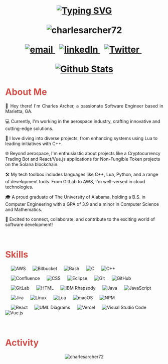 <h1 align="center">
  
[![Typing SVG](https://readme-typing-svg.herokuapp.com?font=Ubuntu+Mono&size=30&color=A63636&center=true&vCenter=true&lines=Hello+World!;Welcome+To+My+GitHub!; )](https://git.io/typing-svg)
    <div align="center">
        <img src="https://komarev.com/ghpvc/?username=charlesarcher72&label=Profile%20views&color=A63636&style=plastic" alt="charlesarcher72" /> 
    </div>
<p align="center">
  <a href="mailto:charlesarcher72@gmail.com">
     <img  src="https://img.shields.io/badge/email-red?style=for-the-badge&logo=gmail&logoColor=white" alt="email">
  </a>&nbsp;
  <a href="https://www.linkedin.com/in/charlesrarcher/">
     <img  src="https://img.shields.io/badge/linkedin-0A66C2?style=for-the-badge&logo=linkedin&logoColor=white" alt="linkedIn">
  </a>&nbsp;
  <a href="https://www.charlesarcher.me/">
     <img  src="https://img.shields.io/badge/website-C3897E?style=for-the-badge&logo=about.me&logoColor=white" alt="Twitter">
  </a>&nbsp;
<p/>
<p align="center">
<a href="https://github.com/charlesarcher72">
    <img align="center" src="https://github-readme-stats.vercel.app/api?username=charlesarcher72&hide=stars&include_all_commits=true&count_private=true&show_icons=true&line_height=20&title_color=FCFAEF&icon_color=E2E0A5&text_color=FCFAEF&bg_color=A63636" alt="Github Stats">
</a>
</h1> 
<h1 align="justify" style="color:#D3504A;">About Me</h1>
<p align="justify">
👋 Hey there! I'm Charles Archer, a passionate Software Engineer based in Marietta, GA.

💻 Currently, I'm working in the aerospace industry, crafting innovative and cutting-edge solutions.

🚀 I love diving into diverse projects, from enhancing systems using Lua to leading initiatives with C++.

🌐 Beyond aerospace, I'm enthusiastic about projects like a Cryptocurrency Trading Bot and React/Vue.js applications for Non-Fungible Token projects on the Solana blockchain.

🛠️ My tech toolbox includes languages like C++, Lua, Python, and a range of development tools. From GitLab to AWS, I'm well-versed in cloud technologies.

🎓 A proud graduate of The University of Alabama, holding a B.S. in Computer Engineering with a GPA of 3.9 and a minor in Computer Science and Mathematics.

🌟 Excited to connect, collaborate, and contribute to the exciting world of software development!

</p>



&emsp; 


<h1 align="justify" style="color:#D3504A;">Skills</h1>
<p align="justify"> 
&emsp;
<img alt="AWS" src="https://img.shields.io/badge/AWS%20-D3504A.svg?style=plastic&logo=amazon-aws&logoColor=white">
&emsp;
<img alt="Bitbucket" src="https://img.shields.io/badge/Bitbucket%20-D3504A.svg?style=plastic&logo=bitbucket&logoColor=white">
&emsp;
<img alt="Bash" src="https://img.shields.io/badge/Bash%20-D3504A.svg?style=plastic&logo=gnu-bash&logoColor=white">
&emsp;
<img alt="C" src="https://img.shields.io/badge/C%20-D3504A.svg?style=plastic&logo=c&logoColor=white">
&emsp;
<img alt="C++" src="https://img.shields.io/badge/C++%20-D3504A.svg?style=plastic&logo=c%2B%2B&logoColor=white">
&emsp;

&emsp;
<img alt="Confluence" src="https://img.shields.io/badge/Confluence%20-D3504A.svg?style=plastic&logo=confluence&logoColor=white">
&emsp;
<img alt="CSS" src="https://img.shields.io/badge/CSS%20-D3504A.svg?style=plastic&logo=css3&logoColor=white">
&emsp;
<img alt="Eclipse" src="https://img.shields.io/badge/Eclipse%20-D3504A.svg?style=plastic&logo=eclipse&logoColor=white">
&emsp;
<img alt="Git" src="https://img.shields.io/badge/Git%20-D3504A.svg?style=plastic&logo=git&logoColor=white">
&emsp;
<img alt="GitHub" src="https://img.shields.io/badge/GitHub%20-D3504A.svg?style=plastic&logo=github&logoColor=white">
&emsp;

&emsp;
<img alt="GitLab" src="https://img.shields.io/badge/GitLab%20-D3504A.svg?style=plastic&logo=gitlab&logoColor=white">
&emsp;
<img alt="HTML" src="https://img.shields.io/badge/HTML5%20-D3504A.svg?style=plastic&logo=html5&logoColor=white">
&emsp;
<img alt="IBM Rhapsody" src="https://img.shields.io/badge/IBM%20Rhapsody%20-D3504A.svg?style=plastic&logo=ibm&logoColor=white">
&emsp;
<img alt="Java" src="https://img.shields.io/badge/Java-D3504A.svg?style=plastic&logo=java&logoColor=white">
&emsp;
<img alt="JavaScript" src="https://img.shields.io/badge/JavaScript%20-D3504A.svg?style=plastic&logo=javascript&logoColor=white">
&emsp;

&emsp;
<img alt="Jira" src="https://img.shields.io/badge/Jira%20-D3504A.svg?style=plastic&logo=jira&logoColor=white">
&emsp;
<img alt="Linux" src="https://img.shields.io/badge/Linux%20-D3504A.svg?style=plastic&logo=linux&logoColor=white">
&emsp;
<img alt="Lua" src="https://img.shields.io/badge/Lua%20-D3504A.svg?style=plastic&logo=lua&logoColor=white">
&emsp;
<img alt="macOS" src="https://img.shields.io/badge/macOS%20-D3504A.svg?style=plastic&logo=apple&logoColor=white">
&emsp;
<img alt="NPM" src="https://img.shields.io/badge/NPM%20-D3504A.svg?style=plastic&logo=npm&logoColor=white">
&emsp;

&emsp;
<img alt="React" src="https://img.shields.io/badge/React%20-D3504A.svg?style=plastic&logo=react&logoColor=white">
&emsp;
<img alt="UML Diagrams" src="https://img.shields.io/badge/UML%20Diagrams%20-D3504A.svg?style=plastic&logo=uml&logoColor=white">
&emsp;
<img alt="Vercel" src="https://img.shields.io/badge/Vercel%20-D3504A.svg?style=plastic&logo=vercel&logoColor=white">
&emsp;
<img alt="Visual Studio Code" src="https://img.shields.io/badge/Visual%20Studio%20Code-D3504A.svg?style=plastic&logo=visual%20studio%20code&logoColor=white">
&emsp;
<img alt="Vue.js" src="https://img.shields.io/badge/Vue.js%20-D3504A.svg?style=plastic&logo=vue.js&logoColor=white">
&emsp;
</p>

&emsp; 

<h1 align="justify" style="color:#D3504A;">Activity</h1>

<div align="center">
    <img src="https://github-readme-streak-stats.herokuapp.com?user=charlesarcher72&theme=blood-dark&border_radius=5&date_format=n%2Fj%5B%2FY%5D&background=A63636&border=FCFAEF&stroke=FCFAEF&ring=FCFAEF&dates=E2E0A5&sideLabels=FCFAEF&sideNums=FCFAEF&currStreakLabel=FCFAEF&fire=E2E0A5&currStreakNum=E2E0A5)" alt="charlesarcher72" />
</div>
&emsp; 
